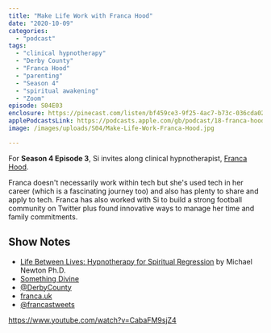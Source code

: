 ```yaml
---
title: "Make Life Work with Franca Hood"
date: "2020-10-09"
categories: 
  - "podcast"
tags: 
  - "clinical hypnotherapy"
  - "Derby County"
  - "Franca Hood"
  - "parenting"
  - "Season 4"
  - "spiritual awakening"
  - "Zoom"
episode: S04E03
enclosure: https://pinecast.com/listen/bf459ce3-9f25-4ac7-b73c-036cda020529.mp3
applePodcastsLink: https://podcasts.apple.com/gb/podcast/18-franca-hood/id1490247567?i=1000587027880
image: /images/uploads/S04/Make-Life-Work-Franca-Hood.jpg

---
```


For **Season 4 Episode 3**, Si invites along clinical hypnotherapist, [Franca Hood](http://franca.uk/).

Franca doesn't necessarily work within tech but she's used tech in her career (which is a fascinating journey too) and also has plenty to share and apply to tech. Franca has also worked with Si to build a strong football community on Twitter plus found innovative ways to manage her time and family commitments.

## Show Notes

- [Life Between Lives: Hypnotherapy for Spiritual Regression](http://%20https//amzn.to/3lq7NFD) by Michael Newton Ph.D.
- [Something Divine](https://somethingdivine.co.uk/)
- [@DerbyCounty](https://twitter.com/DerbyCounty)
- [franca.uk](https://franca.uk/)
- [@francastweets](https://twitter.com/francastweets)

https://www.youtube.com/watch?v=CabaFM9sjZ4
